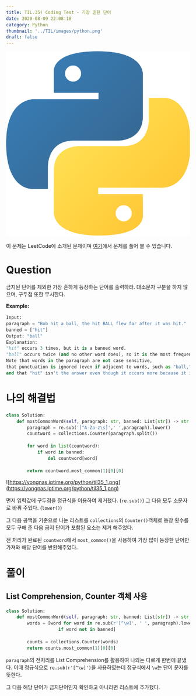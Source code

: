 ```yaml
---
title: TIL.35) Coding Test - 가장 흔한 단어
date: 2020-08-09 22:08:18
category: Python
thumbnail: '../TIL/images/python.png'
draft: false
---
```


![](../TIL/images/python.png)

이 문제는 LeetCode에 소개된 문제이며 [여기](https://leetcode.com/problems/most-common-word/)에서 문제를 풀어 볼 수 있습니다.

# Question

금지된 단어를 제외한 가장 흔하게 등장하는 단어를 출력하라. 대소문자 구분을 하지 않으며, 구두점 또한 무시한다.

**Example:**

```python
Input: 
paragraph = "Bob hit a ball, the hit BALL flew far after it was hit."
banned = ["hit"]
Output: "ball"
Explanation: 
"hit" occurs 3 times, but it is a banned word.
"ball" occurs twice (and no other word does), so it is the most frequent non-banned word in the paragraph. 
Note that words in the paragraph are not case sensitive,
that punctuation is ignored (even if adjacent to words, such as "ball,"), 
and that "hit" isn't the answer even though it occurs more because it is banned.
```

# 나의 해결법

```python
class Solution:
    def mostCommonWord(self, paragraph: str, banned: List[str]) -> str:
        paragraph = re.sub('[^A-Za-z\s]',' ',paragraph).lower()
        countword = collections.Counter(paragraph.split())
        
        for word in list(countword):
            if word in banned:
                del countword[word]
        
        return countword.most_common(1)[0][0]
```

![https://yongnas.iptime.org/python/til35_1.png](https://yongnas.iptime.org/python/til35_1.png)

먼저 입력값에 구두점을 정규식을 이용하여 제거했다. (`re.sub()`) 그 다음 모두 소문자로 바꿔 주었다. (`lower()`) 

그 다음 공백을 기준으로 나눈 리스트를 `collections`의 `Counter()`객체로 등장 횟수를 모두 구해 준 다음 금지 단어가 포함된 요소는 제거 해주었다.

전 처리가 완료된 `countword`에서 `most_common()`을 사용하여 가장 많이 등장한 단어만 가져와 해당 단어를 반환해주었다.

# 풀이

## List Comprehension, Counter 객체 사용

```python
class Solution:
    def mostCommonWord(self, paragraph: str, banned: List[str]) -> str:
        words = [word for word in re.sub(r'[^\w]', ' ', paragraph).lower().split()
                    if word not in banned]
        
        counts = collections.Counter(words)
        return counts.most_common(1)[0][0] 
```

`paragraph`의 전처리를 List Comprehension를 활용하여 나와는 다르게 한번에 끝냈다. 이때 정규식으로 `re.sub(r'[^\w]')`을 사용하였는데 정규식에서 `\w`는 단어 문자를 뜻한다.

그 다음 해당 단어가 금지단어인지 확인하고 아니라면 리스트에 추가했다.
